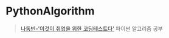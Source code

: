 # PythonAlgorithm
> [나동빈-'이것이 취업을 위한 코딩테스트다'](https://github.com/ndb796/python-for-coding-test)
파이썬 알고리즘 공부
